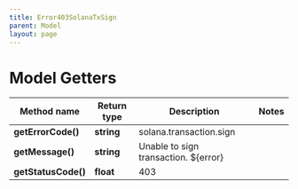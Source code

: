 ```yaml
---
title: Error403SolanaTxSign
parent: Model
layout: page
---
```


# Model Getters

Method name | Return type | Description | Notes
------------ | ------------- | ------------- | -------------
**getErrorCode()** | **string** | solana.transaction.sign |
**getMessage()** | **string** | Unable to sign transaction. ${error} |
**getStatusCode()** | **float** | 403 |

